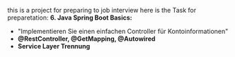 this is a project for preparing to job interview 
here is the Task for preparetation:
**6. Java Spring Boot Basics:**
- "Implementieren Sie einen einfachen Controller für Kontoinformationen"
- **@RestController, @GetMapping, @Autowired**
- **Service Layer Trennung**